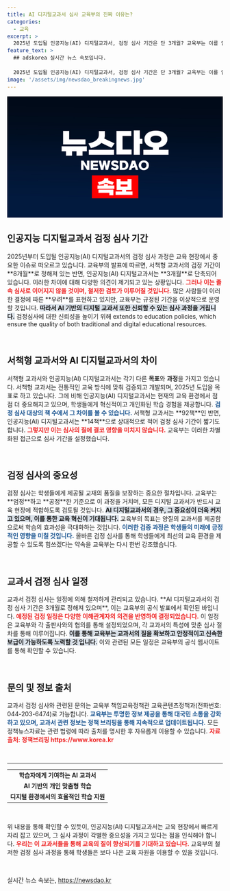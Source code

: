```yaml
---
title: AI 디지털교과서 심사 교육부의 진짜 이유는?
categories:
  - 교육
excerpt: >
  2025년 도입될 인공지능(AI) 디지털교과서, 검정 심사 기간은 단 3개월? 교육부는 이를 엄정하고 공정하게 진행할 것이라고 밝혔습니다. 졸속 심사 우려는 기우인지 확인해보세요!
feature_text: >
  ## adskorea 실시간 뉴스 속보입니다.

  2025년 도입될 인공지능(AI) 디지털교과서, 검정 심사 기간은 단 3개월? 교육부는 이를 엄정하고 공정하게 진행할 것이라고 밝혔습니다. 졸속 심사 우려는 기우인지 확인해보세요!
image: '/assets/img/newsdao_breakingnews.jpg'
---
```


<p><img src="/assets/img/newsdao_breakingnews.jpg" alt="adskorea 속보" /></p>

<h2 data-ke-size="size26">인공지능 디지털교과서 검정 심사 기간</h2>

<p data-ke-size="size16">2025년부터 도입될 인공지능(AI) 디지털교과서의 검정 심사 과정은 교육 현장에서 중요한 이슈로 떠오르고 있습니다. 교육부의 발표에 따르면, 서책형 교과서의 검정 기간이 **8개월**로 정해져 있는 반면, 인공지능(AI) 디지털교과서는 **3개월**로 단축되어 있습니다. 이러한 차이에 대해 다양한 의견이 제기되고 있는 상황입니다. <b><span style="color: #ee2323;">그러나 이는 졸속 심사로 이어지지 않을 것이며, 철저한 검토가 이루어질 것입니다.</span></b> 많은 사람들이 이러한 결정에 따른 **우려**를 표현하고 있지만, 교육부는 규정된 기간을 이상적으로 운영할 것입니다. <b><span style="background-color: #21538527;">따라서 AI 기반의 디지털 교과서 또한 신뢰할 수 있는 심사 과정을 거칩니다.</span></b> 검정심사에 대한 신뢰성을 높이기 위해 extends to education policies, which ensure the quality of both traditional and digital educational resources.</p>

<p data-ke-size="size16">&nbsp;</p>

<h2 data-ke-size="size26">서책형 교과서와 AI 디지털교과서의 차이</h2>

<p data-ke-size="size16">서책형 교과서와 인공지능(AI) 디지털교과서는 각기 다른 <b>목표</b>와 <b>과정</b>을 가지고 있습니다. 서책형 교과서는 전통적인 교육 방식에 맞춰 검증되고 개발되며, 2025년 도입을 목표로 하고 있습니다. 그에 비해 인공지능(AI) 디지털교과서는 현재의 교육 환경에서 점점 더 중요해지고 있으며, 학생들에게 혁신적이고 개인화된 학습 경험을 제공합니다. <b><span style="color: #1a5490;">검정 심사 대상의 책 수에서 그 차이를 볼 수 있습니다.</span></b> 서책형 교과서는 **92책**인 반면, 인공지능(AI) 디지털교과서는 **14책**으로 상대적으로 적어 검정 심사 기간이 짧기도 합니다. <b><span style="color: #ee2323;">그렇지만 이는 심사의 질에 결코 영향을 미치지 않습니다.</span></b> 교육부는 이러한 차별화된 접근으로 심사 기간을 설정했습니다.</p>

<p data-ke-size="size16">&nbsp;</p>

<h2 data-ke-size="size26">검정 심사의 중요성</h2>

<p data-ke-size="size16">검정 심사는 학생들에게 제공될 교재의 품질을 보장하는 중요한 절차입니다. 교육부는 **엄정**하고 **공정**한 기준으로 이 과정을 거치며, 모든 디지털 교과서가 반드시 교육 현장에 적합하도록 검토될 것입니다. <b><span style="background-color: #21538527;">AI 디지털교과서의 경우, 그 중요성이 더욱 커지고 있으며, 이를 통한 교육 혁신이 기대됩니다.</span></b> 교육부의 목표는 양질의 교과서를 제공함으로써 학습의 효과성을 극대화하는 것입니다. <b><span style="color: #1a5490;">이러한 검증 과정은 학생들의 미래에 긍정적인 영향을 미칠 것입니다.</span></b> 올바른 검정 심사를 통해 학생들에게 최선의 교육 환경을 제공할 수 있도록 힘쓰겠다는 약속을 교육부는 다시 한번 강조했습니다.</p>

<p data-ke-size="size16">&nbsp;</p>

<h2 data-ke-size="size26">교과서 검정 심사 일정</h2>

<p data-ke-size="size16">교과서 검정 심사는 일정에 의해 철저하게 관리되고 있습니다. **AI 디지털교과서의 검정 심사 기간은 3개월로 정해져 있으며**, 이는 교육부의 공식 발표에서 확인된 바입니다. <b><span style="color: #ee2323;">예정된 검정 일정은 다양한 이해관계자의 의견을 반영하여 결정되었습니다.</span></b> 이 일정은 교육부와 각 출판사와의 협의를 통해 설정되었으며, 각 교과서의 특성에 맞춘 심사 절차를 통해 이루어집니다. <b><span style="background-color: #21538527;">이를 통해 교육부는 교과서의 질을 확보하고 안정적이고 신속한 보급이 가능하도록 노력할 것 입니다.</span></b> 이와 관련된 모든 일정은 교육부의 공식 웹사이트를 통해 확인할 수 있습니다.</p>

<p data-ke-size="size16">&nbsp;</p>

<h2 data-ke-size="size26">문의 및 정보 출처</h2>

<p data-ke-size="size16">교과서 검정 심사와 관련된 문의는 교육부 책임교육정책관 교육콘텐츠정책과(전화번호: 044-203-6474)로 가능합니다. <b><span style="color: #1a5490;">교육부는 투명한 정보 제공을 통해 대국민 소통을 강화하고 있으며, 교과서 관련 정보는 정책 브리핑을 통해 지속적으로 업데이트됩니다.</span></b> 모든 정책뉴스자료는 관련 법령에 따라 출처를 명시한 후 자유롭게 이용할 수 있습니다. <b><span style="color: #ee2323;">자료 출처: 정책브리핑 https://www.korea.kr</span></b></p>

<p data-ke-size="size16">&nbsp;</p>

<hr/>

<table>
  <tr>
    <td style="text-align: center; height: 17px;"><b>학습자에게 기여하는 AI 교과서</b></td>
  </tr>
  <tr>
    <td style="text-align: center; height: 17px;"><b>AI 기반의 개인 맞춤형 학습</b></td>
  </tr>
  <tr>
    <td style="text-align: center; height: 17px;"><b>디지털 환경에서의 효율적인 학습 지원</b></td>
  </tr>
</table>

<p data-ke-size="size16">&nbsp;</p>

<p data-ke-size="size16">위 내용을 통해 확인할 수 있듯이, 인공지능(AI) 디지털교과서는 교육 현장에서 빠르게 자리 잡고 있으며, 그 심사 과정이 각별한 중요성을 가지고 있다는 점을 인식해야 합니다. <b><span style="color: #ee2323;">우리는 이 교과서들을 통해 교육의 질이 향상되기를 기대하고 있습니다.</span></b> 교육부의 철저한 검정 심사 과정을 통해 학생들은 보다 나은 교육 자원을 이용할 수 있을 것입니다.</p>

<p data-ke-size="size16">&nbsp;</p>
실시간 뉴스 속보는, <a href="https://newsdao.kr" rel="dofollow">https://newsdao.kr</a>


